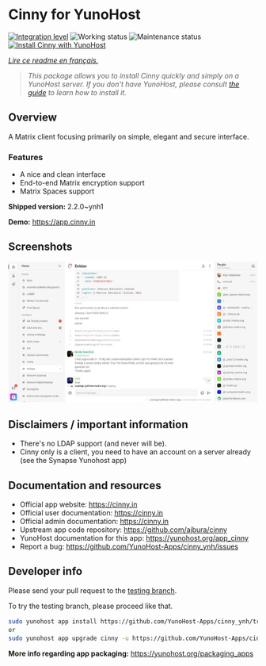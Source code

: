 <!--
N.B.: This README was automatically generated by https://github.com/YunoHost/apps/tree/master/tools/README-generator
It shall NOT be edited by hand.
-->

# Cinny for YunoHost

[![Integration level](https://dash.yunohost.org/integration/cinny.svg)](https://dash.yunohost.org/appci/app/cinny) ![Working status](https://ci-apps.yunohost.org/ci/badges/cinny.status.svg) ![Maintenance status](https://ci-apps.yunohost.org/ci/badges/cinny.maintain.svg)  
[![Install Cinny with YunoHost](https://install-app.yunohost.org/install-with-yunohost.svg)](https://install-app.yunohost.org/?app=cinny)

*[Lire ce readme en français.](./README_fr.md)*

> *This package allows you to install Cinny quickly and simply on a YunoHost server.
If you don't have YunoHost, please consult [the guide](https://yunohost.org/#/install) to learn how to install it.*

## Overview

A Matrix client focusing primarily on simple, elegant and secure interface.

### Features

- A nice and clean interface
- End-to-end Matrix encryption support
- Matrix Spaces support


**Shipped version:** 2.2.0~ynh1


**Demo:** https://app.cinny.in

## Screenshots

![Screenshot of Cinny](./doc/screenshots/cinny.jpg)

## Disclaimers / important information

* There's no LDAP support (and never will be).
* Cinny only is a client, you need to have an account on a server already (see the Synapse Yunohost app)

## Documentation and resources

* Official app website: <https://cinny.in>
* Official user documentation: <https://cinny.in>
* Official admin documentation: <https://cinny.in>
* Upstream app code repository: <https://github.com/ajbura/cinny>
* YunoHost documentation for this app: <https://yunohost.org/app_cinny>
* Report a bug: <https://github.com/YunoHost-Apps/cinny_ynh/issues>

## Developer info

Please send your pull request to the [testing branch](https://github.com/YunoHost-Apps/cinny_ynh/tree/testing).

To try the testing branch, please proceed like that.

``` bash
sudo yunohost app install https://github.com/YunoHost-Apps/cinny_ynh/tree/testing --debug
or
sudo yunohost app upgrade cinny -u https://github.com/YunoHost-Apps/cinny_ynh/tree/testing --debug
```

**More info regarding app packaging:** <https://yunohost.org/packaging_apps>

